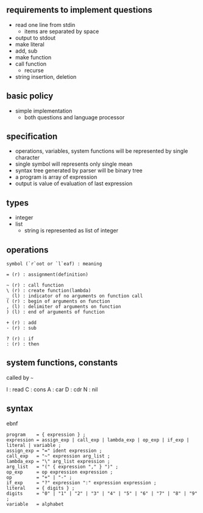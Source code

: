 ## requirements to implement questions

* read one line from stdin
  * items are separated by space
* output to stdout
* make literal
* add, sub
* make function
* call function
  * recurse
* string insertion, deletion

## basic policy

* simple implementation
  * both questions and language processor

## specification

* operations, variables, system functions will be represented by single character
* single symbol will represents only single mean
* syntax tree generated by parser will be binary tree
* a program is array of expression
* output is value of evaluation of last expression

## types

* integer
* list
  * string is represented as list of integer

## operations

```
symbol (`r`oot or `l`eaf) : meaning

= (r) : assignment(definition)

~ (r) : call function
\ (r) : create function(lambda)
_ (l) : indicator of no arguments on function call
( (r) : begin of arguments on function
, (l) : delimiter of arguments on function
) (l) : end of arguments of function

+ (r) : add
- (r) : sub

? (r) : if
: (r) : then

```

## system functions, constants

called by `~`

I : read
C : cons
A : car
D : cdr
N : nil

## syntax

ebnf

```
program    = { expression } ;
expression = assign_exp | call_exp | lambda_exp | op_exp | if_exp | literal | variable ;
assign_exp = "=" ident expression ;
call_exp   = "~" expression arg_list ;
lambda_exp = "\" arg_list expression ;
arg_list   = "(" { expression "," } ")" ;
op_exp     = op expression expression ;
op         = "+" | "-" ;
if_exp     = "?" expression ":" expression expression ;
literal    = { digits } ;
digits     = "0" | "1" | "2" | "3" | "4" | "5" | "6" | "7" | "8" | "9" ;
variable   = alphabet
```

